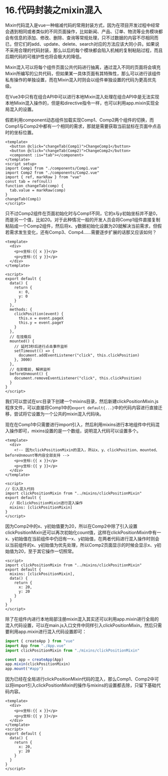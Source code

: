 # 16.代码封装之mixin混入

Mixin代码混入是vue一种缩减代码的常用封装方式，因为在项目开发过程中经常会遇到相同或者类似的不同页面操作，比如新闻、产品、订单、物流等业务模块都会有信息的添加、修改、删除、查询等常规处理，只不过数据的内容不尽相同而已，但它们的add、update、delete、search对应的方法应该大同小异。如果说不采用合理的代码封装，那么以后的每个模块都会陷入机械的复制粘贴过程，而且后期代码的可维护性也将会极大的降低。

Mixin混入可以将每个组件页面公共代码进行抽离，通过混入不同的页面将会填充Mixin所编写的公共代码，但如果某一具体页面有其特殊性，那么可以进行该组件私有操作的单独设置，而在Mixin混入时则会以组件单独设置的代码为更高优先级。

在Vue3中只有在组合API中可以进行本地Mixin混入处理在组合API中是无法实现本地Mixin混入操作的，但是和directive指令一样，也可以利用app.mixin实现全局混入的设置。

假若利用component动态组件加载实现Comp1、Comp2两个组件的切换，而Comp1与Comp2中都有一个相同的需求，那就是需要获取当前鼠标在页面中点击时的坐标位置。

```vue
<template>
  <button @click="changeTab(Comp1)">ChangeComp1</button>
  <button @click="changeTab(Comp2)">ChangeComp2</button>
  <component :is="tab"></component>
</template>
<script setup>
import Comp1 from "./components/Comp1.vue"
import Comp2 from "./components/Comp2.vue"
import { ref, markRaw } from "vue"
const tab = ref(null)
function changeTab(comp) {
  tab.value = markRaw(comp)
}
changeTab(Comp1)
</script>
```

只不过Comp2组件在页面初始化时与Comp1不同，它的x与y初始坐标并不是0，而是另一个值，比如20。对于此种情况一般的开发人员会将Comp1组件直接复制粘贴成一个Comp2组件，然后将x、y数据初始化设置为20就解决当前需求，但假若需求发生变化，还有Comp3、Comp4......需要逐步扩展的话那又应该如何？

```vue
<template>
  <div>
    <p>x坐标:{{ x }}</p>
    <p>y坐标:{{ y }}</p>
  </div>
</template>

<script>
export default {
  data() {
    return {
      x: 0,
      y: 0
    }
  },
  methods: {
    clickPosition(event) {
      this.x = event.pageX
      this.y = event.pageY
    }
  },
  // 在挂载后
  mounted() {
    // 延时3秒后进行点击事件监听
    setTimeout(() => {
      document.addEventListener("click", this.clickPosition)
    }, 3000)
  },
  // 在卸载前, 解绑监听
  beforeUnmount() {
    document.removeEventListener("click", this.clickPosition)
  }
}
</script>

```

我们可以尝试在src目录下创建一个mixins目录，然后新建clickPositionMixin.js程序文件，可以直接将Comp1中的`export default{...}`中的代码内容进行直接迁移，尝试将它设置为一个公共的mixin混入代码块。

现在在Comp1中只需要进行import引入，然后利用mixins进行本地组件中代码混入操作即可，mixins设置的是一个数组，说明混入代码可以设置多个。

```vue
<template>
  <div>
    <!-- 因为clickPositionMixin的混入，所以x、y、clickPosition、mounted、beforeUnmount等内容全部支持 -->
    <p>x坐标:{{ x }}</p>
    <p>y坐标:{{ y }}</p>
  </div>
</template>

<script>
// 引入混入代码
import clickPositionMixin from "../mixins/clickPositionMixin"
export default {
  // 将clickPositionMixin进行混入操作
  mixins: [clickPositionMixin]
}
</script>

```

因为Comp2中的x、y初始值要为20，所以在Comp2中除了引入设置clickPositionMixin还可以再次初始化count值，这样在clickPositionMixin中有一x、y初始值在当前组件中仍旧有一x、y初始值，在两者代码进行混入操作时则会以当前组件的x、y初始值为优先处理，所以Comp2页面显示的时候会显示x、y初始值为20，至于其它操作一切照常。

```vue
<script>
import clickPositionMixin from "../mixins/clickPositionMixin"
export default {
  mixins: [clickPositionMixin],
  data() {
    return {
      x: 20,
      y: 20
    }
  }
}
</script>
```

除了在组件内进行本地局部注册mixin混入其实还可以利用app.mixin进行全局的混入代码设置，可以在main.js入口文件中同样引入clickPositionMixin，然后只需要利用app.mixin进行混入代码设置即可：

```js
import { createApp } from "vue"
import App from "./App.vue"
import clickPositionMixin from "./mixins/clickPositionMixin"

const app = createApp(App)
app.mixin(clickPositionMixin)
app.mount("#app")
```

因为已经在全局进行clickPositionMixin代码的混入，那么Comp1、Comp2中可以将import引入clickPositionMixin的操作与mixins的设置都去除，只留下基础代码内容。

```vue
<template>
  <div>
    <p>x坐标:{{ x }}</p>
    <p>y坐标:{{ y }}</p>
  </div>
</template>
<script>
export default {
  data() {
    return {
      x: 20,
      y: 20
    }
  }
}
</script>

```

